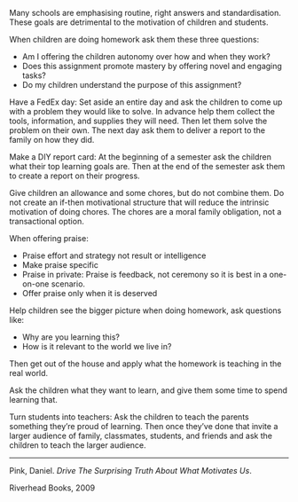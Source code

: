 
Many schools are emphasising routine, right answers and standardisation. These goals are detrimental to the motivation of children and students. 

When children are doing homework ask them these three questions:

- Am I offering the children autonomy over how and when they work?
- Does this assignment promote mastery by offering novel and engaging tasks?
- Do my children understand the purpose of this assignment?

Have a FedEx day: Set aside an entire day and ask the children to come up with a problem they would like to solve. In advance help them collect the tools, information, and supplies they will need. Then let them solve the problem on their own. The next day ask them to deliver a report to the family on how they did.

Make a DIY report card: At the beginning of a semester ask the children what their top learning goals are. Then at the end of the semester ask them to create a report on their progress.

Give children an allowance and some chores, but do not combine them. Do not create an if-then motivational structure that will reduce the intrinsic motivation of doing chores. The chores are a moral family obligation, not a transactional option.

When offering praise:

- Praise effort and strategy not result or intelligence
- Make praise specific
- Praise in private: Praise is feedback, not ceremony so it is best in a one-on-one scenario.
- Offer praise only when it is deserved

Help children see the bigger picture when doing homework, ask questions like:

- Why are you learning this?
- How is it relevant to the world we live in?

Then get out of the house and apply what the homework is teaching in the real world.

Ask the children what they want to learn, and give them some time to spend learning that.

Turn students into teachers: Ask the children to teach the parents something they’re proud of learning. Then once they’ve done that invite a larger audience of family, classmates, students, and friends and ask the children to teach the larger audience.

---

Pink, Daniel. *Drive The Surprising Truth About What Motivates Us*. 

Riverhead Books, 2009